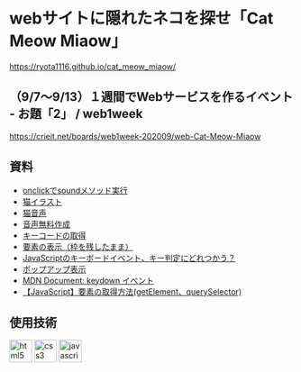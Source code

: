 # webサイトに隠れたネコを探せ「Cat Meow Miaow」
https://ryota1116.github.io/cat_meow_miaow/

## （9/7～9/13）１週間でWebサービスを作るイベント - お題「2」 / web1week
https://crieit.net/boards/web1week-202009/web-Cat-Meow-Miaow

## 資料
- [onclickでsoundメソッド実行](https://syncer.jp/html5-javascript-hello-button)
- [猫イラスト](https://nekoillust.com/category/%e7%8c%ab%e3%82%a4%e3%83%a9%e3%82%b9%e3%83%88/)
- [猫音声](https://soundeffect-lab.info/sound/animal/)
- [音声無料作成](https://note.cman.jp/other/voice/)
- [キーコードの取得](https://shanabrian.com/web/javascript/keycode.php)
- [要素の表示（枠を残したまま）](https://javascript.programmer-reference.com/js-css-visible/)
- [JavaScriptのキーボードイベント、キー判定にどれつかう？](https://qiita.com/riversun/items/3ff4f5ecf5c21b0548a4)
- [ポップアップ表示](https://qiita.com/PG0721/items/1fe4cedc360d980e933c)
- [MDN Document: keydown イベント](https://developer.mozilla.org/ja/docs/Web/API/Document/keydown_event)
- [【JavaScript】要素の取得方法(getElement、querySelector)](https://qiita.com/tomokichi_ruby/items/c3ed6f6edbd5078ddf70)

## 使用技術
<p align="left">
<img src="https://devicons.github.io/devicon/devicon.git/icons/html5/html5-original-wordmark.svg" alt="html5" width="40" height="40"/>
<img src="https://devicons.github.io/devicon/devicon.git/icons/css3/css3-original-wordmark.svg" alt="css3" width="40" height="40"/>
<img src="https://devicons.github.io/devicon/devicon.git/icons/javascript/javascript-original.svg" alt="javascript" width="40" height="40"/>
</p>
